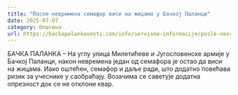 ```yaml
---
title: "После невремена семафор виси на жицама у Бачкој Паланци"
date: 2025-07-07
category: Општина
url: https://backapalankavesti.com/info/servisne-informacije/posle-nevremena-semafor-visi-na-zicama-u-backoj-palanci/
---
```


БАЧКА ПАЛАНКА – На углу улица Милетићеве и Југословенске армије у Бачкој Паланци, након невремена један од семафора је остао да виси на жицама. Иако оштећен, семафор и даље ради, што додатно повећава ризик за учеснике у саобраћају. Возачима се саветује додатна опрезност док се не отклони квар.
